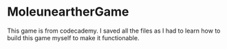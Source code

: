 # MoleuneartherGame

This game is from codecademy. I saved all the files as I had to learn how to build this game myself to make it functionable. 
